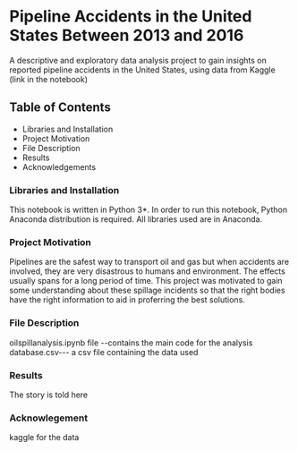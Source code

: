 # Pipeline Accidents in the United States Between 2013 and 2016
A descriptive and exploratory data analysis project to gain insights on reported pipeline accidents in the United States, using data from Kaggle (link in the notebook)

## Table of Contents
- Libraries and Installation
- Project Motivation
- File Description
- Results
- Acknowledgements

### Libraries and Installation
This notebook is written in Python 3*. 
In order to run this notebook, Python Anaconda distribution is required. 
All libraries used are in Anaconda. 

### Project Motivation
Pipelines are the safest way to transport oil and gas but when accidents are involved, they are very disastrous to humans and environment. The effects usually spans for a long period of time. This project was motivated to gain some understanding about these spillage incidents so that the right bodies  have the right information to aid in proferring the best solutions.

### File Description
oilspillanalysis.ipynb file --contains the main code for the analysis
database.csv--- a csv file containing the data used

### Results
The story is told here <ul></ul>

### Acknowlegement
kaggle for the data